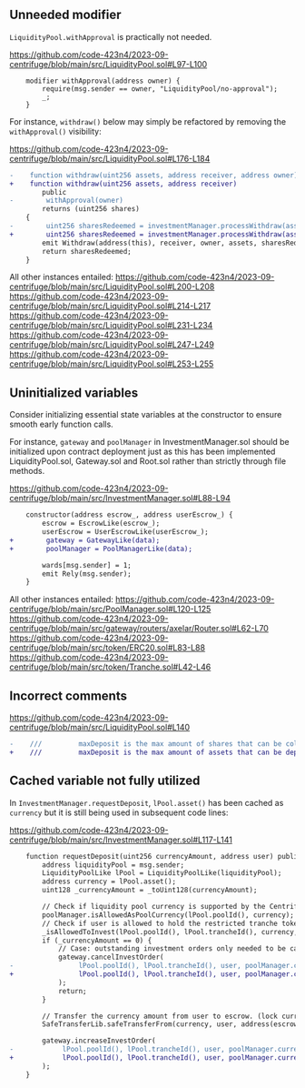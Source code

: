 ## Unneeded modifier
`LiquidityPool.withApproval` is practically not needed.

https://github.com/code-423n4/2023-09-centrifuge/blob/main/src/LiquidityPool.sol#L97-L100

```solidity
    modifier withApproval(address owner) {
        require(msg.sender == owner, "LiquidityPool/no-approval");
        _;
    }
```
For instance, `withdraw()` below may simply be refactored by removing the `withApproval()` visibility:

https://github.com/code-423n4/2023-09-centrifuge/blob/main/src/LiquidityPool.sol#L176-L184

```diff
-    function withdraw(uint256 assets, address receiver, address owner)
+    function withdraw(uint256 assets, address receiver)
        public
-        withApproval(owner)
        returns (uint256 shares)
    {
-        uint256 sharesRedeemed = investmentManager.processWithdraw(assets, receiver, owner);
+        uint256 sharesRedeemed = investmentManager.processWithdraw(assets, receiver, msg.sender);
        emit Withdraw(address(this), receiver, owner, assets, sharesRedeemed);
        return sharesRedeemed;
    }
```
All other instances entailed:
https://github.com/code-423n4/2023-09-centrifuge/blob/main/src/LiquidityPool.sol#L200-L208
https://github.com/code-423n4/2023-09-centrifuge/blob/main/src/LiquidityPool.sol#L214-L217
https://github.com/code-423n4/2023-09-centrifuge/blob/main/src/LiquidityPool.sol#L231-L234
https://github.com/code-423n4/2023-09-centrifuge/blob/main/src/LiquidityPool.sol#L247-L249
https://github.com/code-423n4/2023-09-centrifuge/blob/main/src/LiquidityPool.sol#L253-L255

## Uninitialized variables
Consider initializing essential state variables at the constructor to ensure smooth early function calls.

For instance, `gateway` and `poolManager` in InvestmentManager.sol should be initialized upon contract deployment just as this has been implemented LiquidityPool.sol, Gateway.sol and Root.sol rather than strictly through file methods. 

https://github.com/code-423n4/2023-09-centrifuge/blob/main/src/InvestmentManager.sol#L88-L94

```diff
    constructor(address escrow_, address userEscrow_) {
        escrow = EscrowLike(escrow_);
        userEscrow = UserEscrowLike(userEscrow_);
+        gateway = GatewayLike(data);
+        poolManager = PoolManagerLike(data);

        wards[msg.sender] = 1;
        emit Rely(msg.sender);
    }
```
All other instances entailed:
https://github.com/code-423n4/2023-09-centrifuge/blob/main/src/PoolManager.sol#L120-L125
https://github.com/code-423n4/2023-09-centrifuge/blob/main/src/gateway/routers/axelar/Router.sol#L62-L70
https://github.com/code-423n4/2023-09-centrifuge/blob/main/src/token/ERC20.sol#L83-L88
https://github.com/code-423n4/2023-09-centrifuge/blob/main/src/token/Tranche.sol#L42-L46

## Incorrect comments
https://github.com/code-423n4/2023-09-centrifuge/blob/main/src/LiquidityPool.sol#L140

```diff
-    ///         maxDeposit is the max amount of shares that can be collected.
+    ///         maxDeposit is the max amount of assets that can be deposited.
```
## Cached variable not fully utilized
In `InvestmentManager.requestDeposit`, `lPool.asset()` has been cached as `currency` but it is still being used in subsequent code lines:

https://github.com/code-423n4/2023-09-centrifuge/blob/main/src/InvestmentManager.sol#L117-L141

```diff
    function requestDeposit(uint256 currencyAmount, address user) public auth {
        address liquidityPool = msg.sender;
        LiquidityPoolLike lPool = LiquidityPoolLike(liquidityPool);
        address currency = lPool.asset();
        uint128 _currencyAmount = _toUint128(currencyAmount);

        // Check if liquidity pool currency is supported by the Centrifuge pool
        poolManager.isAllowedAsPoolCurrency(lPool.poolId(), currency);
        // Check if user is allowed to hold the restricted tranche tokens
        _isAllowedToInvest(lPool.poolId(), lPool.trancheId(), currency, user);
        if (_currencyAmount == 0) {
            // Case: outstanding investment orders only needed to be cancelled
            gateway.cancelInvestOrder(
-                lPool.poolId(), lPool.trancheId(), user, poolManager.currencyAddressToId(lPool.asset())
+                lPool.poolId(), lPool.trancheId(), user, poolManager.currencyAddressToId(currency)
            );
            return;
        }

        // Transfer the currency amount from user to escrow. (lock currency in escrow).
        SafeTransferLib.safeTransferFrom(currency, user, address(escrow), _currencyAmount);

        gateway.increaseInvestOrder(
-            lPool.poolId(), lPool.trancheId(), user, poolManager.currencyAddressToId(lPool.asset()), _currencyAmount
+            lPool.poolId(), lPool.trancheId(), user, poolManager.currencyAddressToId(currency), _currencyAmount
        );
    }
```